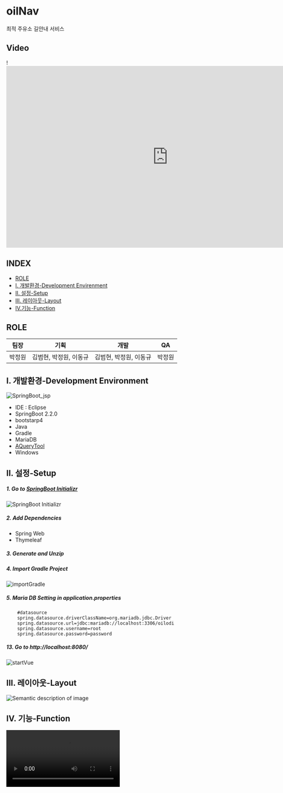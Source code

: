 # oilNav
 최적 주유소 길안내 서비스

## Video
!<iframe width="854" height="480" src="https://www.youtube.com/embed/gGkLFVYjUiE" frameborder="0" allowfullscreen></iframe>

## INDEX

+ [ROLE](#ROLE)
+ [I. 개발환경-Development Envirenment](#I-개발환경-Development-Environment)
+ [II. 설정-Setup](#II-설정-Setup)
+ [III. 레이아웃-Layout](#III-레이아웃-Layout)
+ [IV.기능-Function](#IV-기능-Function)



## ROLE

| 팀장   | 기획                   | 개발                   | QA     |
| ------ | ---------------------- | ---------------------- | ------ |
| 박정원 | 김범현, 박정원, 이동규 | 김범현, 박정원, 이동규 | 박정원 |



## I. 개발환경-Development Environment

![SpringBoot_jsp](md_pic/springBoot_jsp.png)

+ IDE : Eclipse
+ SpringBoot 2.2.0
+ bootstarp4
+ Java
+ Gradle
+ MariaDB
+ [AQueryTool](http://aquerytool.com/)
+ Windows



## II. 설정-Setup

##### 1. Go to [SpringBoot Initializr](https://start.spring.io/)

![SpringBoot Initializr](md_pic/springInitializer.png)

##### 2. Add Dependencies

+ Spring Web
+ Thymeleaf

##### 3. Generate and Unzip

##### 4. Import Gradle Project 

![importGradle](md_pic/importGradle.png)

##### 5. Maria DB Setting in application.properties

```
    #datasource
    spring.datasource.driverClassName=org.mariadb.jdbc.Driver
    spring.datasource.url=jdbc:mariadb://localhost:3306/oilodi
    spring.datasource.username=root
    spring.datasource.password=password
```

##### 13. Go to http://localhost:8080/

![startVue](md_pic/startSpringboot.png)

## III. 레이아웃-Layout

![Semantic description of image](https://media.giphy.com/media/KbfQSXhj0HqNGuf3LX/source.gif "link")







## IV. 기능-Function

![Semantic description of image](https://media.giphy.com/media/Lm5p5ZJHc6b7EeY2cI/source.mp4 "link")

